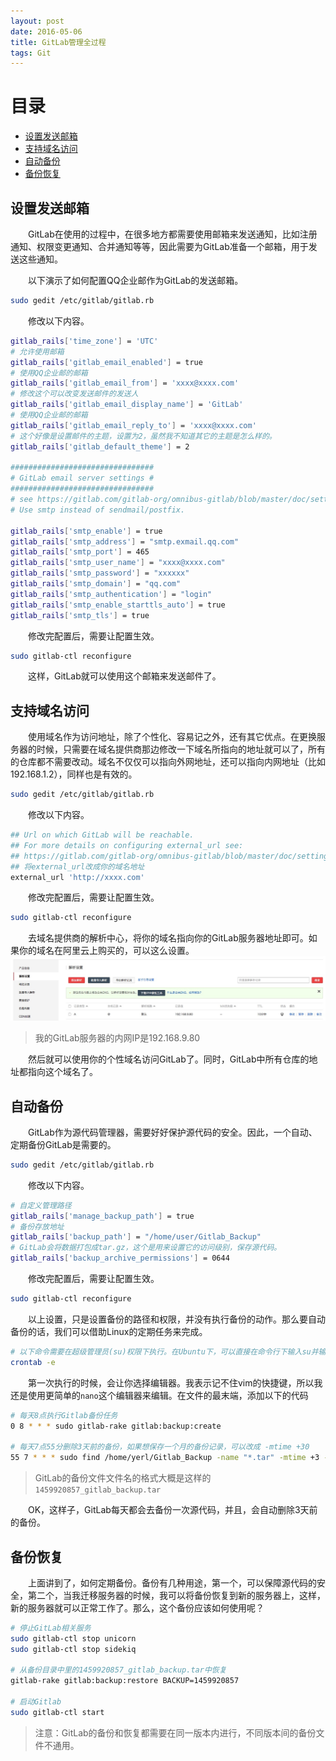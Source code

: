 ```yaml
---
layout: post
date: 2016-05-06
title: GitLab管理全过程
tags: Git
---
```


# 目录

- [设置发送邮箱](#setup-email)
- [支持域名访问](#support-domain)
- [自动备份](#auto-backup)
- [备份恢复](#restore-backup)

## <a id="setup-email"></a>设置发送邮箱
　　GitLab在使用的过程中，在很多地方都需要使用邮箱来发送通知，比如注册通知、权限变更通知、合并通知等等，因此需要为GitLab准备一个邮箱，用于发送这些通知。

　　以下演示了如何配置QQ企业邮作为GitLab的发送邮箱。

```bash
sudo gedit /etc/gitlab/gitlab.rb
```

　　修改以下内容。

```bash
gitlab_rails['time_zone'] = 'UTC'
# 允许使用邮箱
gitlab_rails['gitlab_email_enabled'] = true
# 使用QQ企业邮的邮箱
gitlab_rails['gitlab_email_from'] = 'xxxx@xxxx.com'
# 修改这个可以改变发送邮件的发送人
gitlab_rails['gitlab_email_display_name'] = 'GitLab'
# 使用QQ企业邮的邮箱
gitlab_rails['gitlab_email_reply_to'] = 'xxxx@xxxx.com'
# 这个好像是设置邮件的主题，设置为2，虽然我不知道其它的主题是怎么样的。
gitlab_rails['gitlab_default_theme'] = 2

################################
# GitLab email server settings #
################################
# see https://gitlab.com/gitlab-org/omnibus-gitlab/blob/master/doc/settings/smtp.md#smtp-settings
# Use smtp instead of sendmail/postfix.

gitlab_rails['smtp_enable'] = true
gitlab_rails['smtp_address'] = "smtp.exmail.qq.com"
gitlab_rails['smtp_port'] = 465
gitlab_rails['smtp_user_name'] = "xxxx@xxxx.com"
gitlab_rails['smtp_password'] = "xxxxxx"
gitlab_rails['smtp_domain'] = "qq.com"
gitlab_rails['smtp_authentication'] = "login"
gitlab_rails['smtp_enable_starttls_auto'] = true
gitlab_rails['smtp_tls'] = true
```
　　修改完配置后，需要让配置生效。

```bash
sudo gitlab-ctl reconfigure
```
　　这样，GitLab就可以使用这个邮箱来发送邮件了。

## <a id="support-domain"></a>支持域名访问
　　使用域名作为访问地址，除了个性化、容易记之外，还有其它优点。在更换服务器的时候，只需要在域名提供商那边修改一下域名所指向的地址就可以了，所有的仓库都不需要改动。域名不仅仅可以指向外网地址，还可以指向内网地址（比如192.168.1.2），同样也是有效的。

```bash
sudo gedit /etc/gitlab/gitlab.rb
```
　　修改以下内容。

```bash
## Url on which GitLab will be reachable.
## For more details on configuring external_url see:
## https://gitlab.com/gitlab-org/omnibus-gitlab/blob/master/doc/settings/configuration.md#configuring-the-external-url-for-gitlab
## 将external_url改成你的域名地址
external_url 'http://xxxx.com'
```
　　修改完配置后，需要让配置生效。

```bash
sudo gitlab-ctl reconfigure
```

　　去域名提供商的解析中心，将你的域名指向你的GitLab服务器地址即可。如果你的域名在阿里云上购买的，可以这么设置。
![](../assets/blog/gitlab-management/setup-domain.png)

> 我的GitLab服务器的内网IP是192.168.9.80

　　然后就可以使用你的个性域名访问GitLab了。同时，GitLab中所有仓库的地址都指向这个域名了。

## <a id="auto-backup"></a>自动备份
　　GitLab作为源代码管理器，需要好好保护源代码的安全。因此，一个自动、定期备份GitLab是需要的。

```bash
sudo gedit /etc/gitlab/gitlab.rb
```
　　修改以下内容。

```bash
# 自定义管理路径
gitlab_rails['manage_backup_path'] = true
# 备份存放地址
gitlab_rails['backup_path'] = "/home/user/Gitlab_Backup"
# GitLab会将数据打包成tar.gz，这个是用来设置它的访问级别，保存源代码。
gitlab_rails['backup_archive_permissions'] = 0644
```
　　修改完配置后，需要让配置生效。

```bash
sudo gitlab-ctl reconfigure
```
　　以上设置，只是设置备份的路径和权限，并没有执行备份的动作。那么要自动备份的话，我们可以借助Linux的定期任务来完成。

```bash
# 以下命令需要在超级管理员(su)权限下执行。在Ubuntu下，可以直接在命令行下输入su并输入密码进入此模式
crontab -e
```
　　第一次执行的时候，会让你选择编辑器。我表示记不住vim的快捷键，所以我还是使用更简单的`nano`这个编辑器来编辑。在文件的最末端，添加以下的代码

```bash
# 每天8点执行Gitlab备份任务
0 8 * * * sudo gitlab-rake gitlab:backup:create

# 每天7点55分删除3天前的备份，如果想保存一个月的备份记录，可以改成 -mtime +30
55 7 * * * sudo find /home/yerl/Gitlab_Backup -name "*.tar" -mtime +3 -exec rm -rf {} \;
```
> GitLab的备份文件文件名的格式大概是这样的`1459920857_gitlab_backup.tar`

　　OK，这样子，GitLab每天都会去备份一次源代码，并且，会自动删除3天前的备份。
## <a id="restore-backup"></a>备份恢复
　　上面讲到了，如何定期备份。备份有几种用途，第一个，可以保障源代码的安全，第二个，当我迁移服务器的时候，我可以将备份恢复到新的服务器上，这样，新的服务器就可以正常工作了。那么，这个备份应该如何使用呢？

```bash
# 停止GitLab相关服务
sudo gitlab-ctl stop unicorn
sudo gitlab-ctl stop sidekiq

# 从备份目录中里的1459920857_gitlab_backup.tar中恢复
gitlab-rake gitlab:backup:restore BACKUP=1459920857

# 启动Gitlab
sudo gitlab-ctl start
```
> 注意：GitLab的备份和恢复都需要在同一版本内进行，不同版本间的备份文件不通用。
